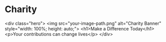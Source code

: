 # Charity
&lt;div class="hero">     &lt;img src="your-image-path.png" alt="Charity Banner" style="width: 100%; height: auto;">     &lt;h1>Make a Difference Today&lt;/h1>     &lt;p>Your contributions can change lives&lt;/p> &lt;/div>
